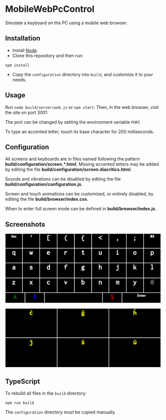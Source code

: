 # MobileWebPcControl

Simulate a keyboard on the PC using a mobile web browser.

## Installation

- Install [Node](https://nodejs.org/).
- Clone this repository and then run:
```
npm install
```
- Copy the `configuration` directory into `build`, and customize it to your needs.

## Usage

Run `node build/server/web.js` or `npm start`.
Then, in the web browser, visit the site on port 3001.

The port can be changed by setting the environment variable `PORT`.

To type an accented letter, touch its base character for 200 milliseconds.

## Configuration

All screens and keyboards are in files named following the pattern **build/configuration/screen.*.html**.
Missing accented letters may be added by editing the file **build/configuration/screen.diacritics.html**.

Sounds and vibrations can be disabled by editing the file **build/configuration/configuration.js**.

Screen and touch animations can be customized, or entirely disabled, by editing the file **build/browser/index.css**.

When to enter full screen mode can be defined in **build/browser/index.js**.

## Screenshots

![The first screen: the lower case alphabet](README/alphabet-lowercase.png)

![Screen for typing Esperanto letters](README/alphabet-esperanto.png)

## TypeScript

To rebuild all files in the `build` directory:
```
npm run build
```
The `configuration` directory must be copied manually.

